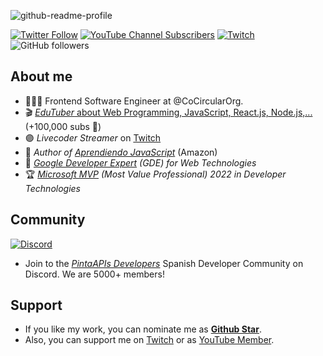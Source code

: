 ![github-readme-profile](https://user-images.githubusercontent.com/650752/182213099-a4666ef2-eebd-4f6b-9acf-1ba1a1684cff.png)


[![Twitter Follow](https://img.shields.io/twitter/follow/carlosazaustre?style=social)](https://twitter.com/carlosazaustre)
[![YouTube Channel Subscribers](https://img.shields.io/youtube/channel/subscribers/UCJgGc8pQO1lv04VXrBxA_Hg?style=social)](https://youtube.com/carlosazaustre?sub_confirmation=1)
[![Twitch](https://img.shields.io/twitch/status/carlosazaustre?label=Follow%20me%20on%20Twitch&style=social)](https://twitch.tv/carlosazaustre)
![GitHub followers](https://img.shields.io/github/followers/carlosazaustre?style=social)

## About me

- 👨🏻‍💻 Frontend Software Engineer at @CoCircularOrg.
- 🎬 [*EduTuber* about Web Programming, JavaScript, React.js, Node.js,...](https://youtube.com/carlosazaustre?sub_confirmation=1) (+100,000 subs 🚀)
- 🟣 *Livecoder Streamer* on [Twitch](https://twitch.tv/carlosazaustre)
- 📙 *Author of [Aprendiendo JavaScript](http://aprendiendojavascript.com)* (Amazon)
- 🏅 *[Google Developer Expert](https://developers.google.com/community/experts/directory/profile/profile-carlos-azaustre) (GDE) for Web Technologies*
- 🏆 *[Microsoft MVP](https://mvp.microsoft.com/en-us/PublicProfile/5004840?fullName=Carlos%20Azaustre) (Most Value Professional) 2022 in Developer Technologies*
## Community
[![Discord](https://img.shields.io/discord/785146214122651688?color=white&label=Discord%20Community&logo=discord)](https://carlosazaustre.es/discord)
- Join to the *[PintaAPIs Developers](https://carlosazaustre.es/discord)* Spanish Developer Community on Discord. We are 5000+ members!



## Support

- If you like my work, you can nominate me as **[Github Star](bit.ly/gh-stars)**. 
- Also, you can support me on [Twitch](https://subs.twitch.tv/carlosazaustre) or as [YouTube Member](https://youtube.com/carlosazaustre/join).
